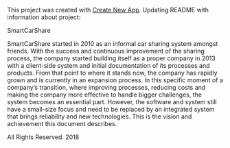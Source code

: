 This project was created with [Create New App](https://github.com/qodesmith/create-new-app).
Updating README with information about project:

SmartCarShare

SmartCarShare started in 2010 as an informal car sharing system amongst friends. With the success and continuous improvement of the sharing process, the company started building itself as a proper company in 2013 with a client-side system and initial documentation of its processes and products. From that point to where it stands now, the company has rapidly grown and is currently in an expansion process. In this specific moment of a company’s transition, where improving processes, reducing costs and making the company more effective to handle bigger challenges, the system becomes an essential part. However, the software and system still have a small-size focus and need to be replaced by an integrated system that brings reliability and new technologies. This is the vision  and achievement this document describes.

All Rights Reserved.
2018
